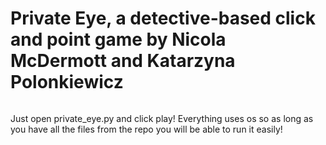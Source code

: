 # Private Eye, a detective-based click and point game by Nicola McDermott and Katarzyna Polonkiewicz

```
```
Just open private_eye.py and click play!
Everything uses os so as long as you have all the files from the repo you will be able to run it easily!
